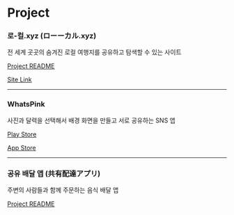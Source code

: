 # Project

### 로-컬.xyz (ローーカル.xyz)

전 세계 곳곳의 숨겨진 로컬 여행지를 공유하고 탐색할 수 있는 사이트

[Project README](https://github.com/jinwuui/local-travel-map-frontend)

[Site Link](https://looocal.xyz)

---

### WhatsPink

사진과 달력을 선택해서 배경 화면을 만들고 서로 공유하는 SNS 앱

[Play Store](https://play.google.com/store/apps/details?id=com.whatspink.app)

[App Store](https://apps.apple.com/kr/app/whatspink/id1633590812)

---

### 공유 배달 앱 (共有配達アプリ)

주변의 사람들과 함께 주문하는 음식 배달 앱

[Project README](https://github.com/jinwuui/share-delivery-front)
